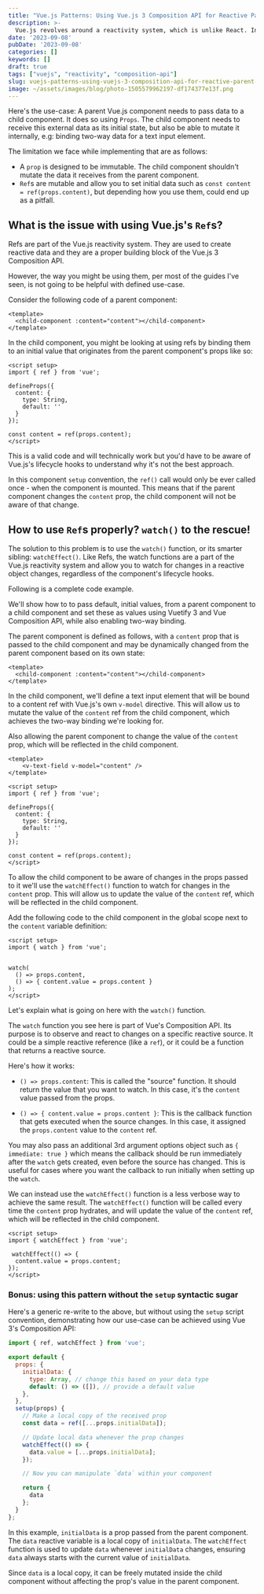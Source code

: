 ```yaml
---
title: "Vue.js Patterns: Using Vue.js 3 Composition API for Reactive Parent to Child Communication"
description: >-
  Vue.js revolves around a reactivity system, which is unlike React. In this article, we will explore how to use the Vue.js 3 Composition API to create a reactive parent to child communication.
date: '2023-09-08'
pubDate: '2023-09-08'
categories: []
keywords: []
draft: true
tags: ["vuejs", "reactivity", "composition-api"]
slug: vuejs-patterns-using-vuejs-3-composition-api-for-reactive-parent-to-child-communication
image: ~/assets/images/blog/photo-1505579962197-df174377e13f.png
---
```


Here's the use-case: A parent Vue.js component needs to pass data to a child component. It does so using `Props`. The child component needs to receive this external data as its initial state, but also be able to mutate it internally, e.g: binding two-way data for a text input element.

The limitation we face while implementing that are as follows:
- A `prop` is designed to be immutable. The child component shouldn't mutate the data it receives from the parent component.
- `Ref`s are mutable and allow you to set initial data such as `const content = ref(props.content)`, but depending how you use them, could end up as a pitfall.
  
## What is the issue with using Vue.js's `Ref`s?

Refs are part of the Vue.js reactivity system. They are used to create reactive data and they are a proper building block of the Vue.js 3 Composition API.

However, the way you might be using them, per most of the guides I've seen, is not going to be helpful with defined use-case.

Consider the following code of a parent component:

```vue
<template>
  <child-component :content="content"></child-component>
</template>
```

In the child component, you might be looking at using refs by binding them to an initial value that originates from the parent component's props like so:

```vue
<script setup>
import { ref } from 'vue';

defineProps({
  content: {
    type: String,
    default: ''
  }
});

const content = ref(props.content);
</script>
```

This is a valid code and will technically work but you'd have to be aware of Vue.js's lifecycle hooks to understand why it's not the best approach.

In this component `setup` convention, the `ref()` call would only be ever called once - when the component is mounted. This means that if the parent component changes the `content` prop, the child component will not be aware of that change.

## How to use `Ref`s properly? `watch()` to the rescue!

The solution to this problem is to use the `watch()` function, or its smarter sibling: `watchEffect()`. Like Refs, the watch functions are a part of the Vue.js reactivity system and allow you to watch for changes in a reactive object changes, regardless of the component's lifecycle hooks.

Following is a complete code example.

We'll show how to to pass default, initial values, from a parent component to a child component and set these as values using Vuetify 3 and Vue Composition API, while also enabling two-way binding.

The parent component is defined as follows, with a `content` prop that is passed to the child component and may be dynamically changed from the parent component based on its own state:

```vue
<template>
  <child-component :content="content"></child-component>
</template>
```

In the child component, we'll define a text input element that will be bound to a content ref with Vue.js's own `v-model` directive. This will allow us to mutate the value of the `content` ref from the child component, which achieves the two-way binding we're looking for.

Also allowing the parent component to change the value of the `content` prop, which will be reflected in the child component.

```vue
<template>
    <v-text-field v-model="content" />
</template>

<script setup>
import { ref } from 'vue';

defineProps({
  content: {
    type: String,
    default: ''
  }
});

const content = ref(props.content);
</script>
```

To allow the child component to be aware of changes in the props passed to it we'll use the `watchEffect()` function to watch for changes in the `content` prop. This will allow us to update the value of the `content` ref, which will be reflected in the child component.

Add the following code to the child component in the global scope next to the `content` variable definition:

```vue
<script setup>
import { watch } from 'vue';


watch(
  () => props.content,
  () => { content.value = props.content }
);
</script>
```

Let's explain what is going on here with the `watch()` function.

The `watch` function you see here is part of Vue's Composition API. Its purpose is to observe and react to changes on a specific reactive source. It could be a simple reactive reference (like a `ref`), or it could be a function that returns a reactive source. 

Here's how it works: 

- `() => props.content`: This is called the "source" function. It should return the value that you want to watch. In this case, it's the `content` value passed from the props. 

- `() => { content.value = props.content }`: This is the callback function that gets executed when the source changes. In this case, it assigned the `props.content` value to the `content` ref.

You may also pass an additional 3rd argument options object such as `{ immediate: true }` which means the callback should be run immediately after the `watch` gets created, even before the source has changed. This is useful for cases where you want the callback to run initially when setting up the `watch`.

We can instead use the `watchEffect()` function is a less verbose way to achieve the same result. The `watchEffect()` function will be called every time the `content` prop hydrates, and will update the value of the `content` ref, which will be reflected in the child component.

```vue
<script setup>
import { watchEffect } from 'vue';

 watchEffect(() => {
  content.value = props.content;
});
</script>
```

### Bonus: using this pattern without the `setup` syntactic sugar

Here's a generic re-write to the above, but without using the `setup` script convention, demonstrating how our use-case can be achieved using Vue 3's Composition API:

```javascript
import { ref, watchEffect } from 'vue';

export default {
  props: {
    initialData: {
      type: Array, // change this based on your data type
      default: () => ([]), // provide a default value
    },
  },
  setup(props) {
    // Make a local copy of the received prop
    const data = ref([...props.initialData]);

    // Update local data whenever the prop changes
    watchEffect(() => {
      data.value = [...props.initialData];
    });

    // Now you can manipulate `data` within your component

    return {
      data
    };
  }
};
```

In this example, `initialData` is a prop passed from the parent component. The `data` reactive variable is a local copy of `initialData`. The `watchEffect` function is used to update `data` whenever `initialData` changes, ensuring `data` always starts with the current value of `initialData`.

Since `data` is a local copy, it can be freely mutated inside the child component without affecting the prop's value in the parent component.